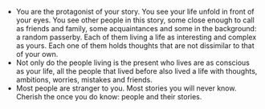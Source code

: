 - You are the protagonist of your story. You see your life unfold in front of your eyes. You see other people in this story, some close enough to call as friends and family, some acquaintances and some in the background: a random passerby. Each of them living a life as interesting and complex as yours. Each one of them holds thoughts that are not dissimilar to that of your own.  
- Not only do the people living is the present who lives are as conscious as your life, all the people that lived before also lived a life with thoughts, ambitions, worries, mistakes and friends.
- Most people are stranger to you. Most stories you will never know. Cherish the once you do know: people and their stories.
